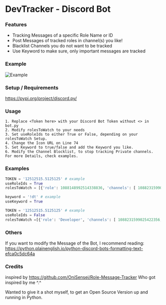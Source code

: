 # DevTracker - Discord Bot

### Features

- Tracking Messages of a specific Role Name or ID
- Post Messages of tracked roles in channel(s) you like!
- Blacklist Channels you do not want to be tracked
- Use Keyword to make sure, only important messages are tracked

### Example

![Example](https://i.imgur.com/f4KELUP_d.webp?maxwidth=760&fidelity=grand "Example Image of the Discord Bot")



### Setup / Requirements
https://pypi.org/project/discord.py/

### Usage
    1. Replace <Token here> with your Discord Bot Token without <> in bot.py
    2. Modify rolesToWatch to your needs
    3. Set useRoleIds to either True or False, depending on your rolesToWatch Setup.
    4. Change the Icon URL on Line 74
    5. Set Keyword to true/false and add the Keyword you like.
    6. Modify the Channel Blocklist, to stop tracking Private channels.
    For more Details, check examples.

### Examples

          
        
````python
TOKEN = '12512515.5125125' # example
useRoleIds = True
rolesToWatch = [{'role': 1088148992514338836, 'channels': [ 1088231599025422356, 1088231613298647101], 'blacklistedChannels':[]}]

keyword = '!dt' # example
useKeyword = True

TOKEN = '12512515.5125125' # example
useRoleIds = False
rolesToWatch =[{'role': 'Developer', 'channels': [ 1088231599025422356, 1088231613298647101]},{'role': 'TestRole', 'channels': [ 1088231599025422356], 'blacklistedChannels':[]}]
````

### Others
If you want to modify the Message of the Bot, I recommend reading:
https://python.plainenglish.io/python-discord-bots-formatting-text-efca0c5dc64a


### Credits
inspired by https://github.com/OniSensei/Role-Message-Tracker
Who got inspired by me ^.^

Wanted to give it a shot myself, to get an Open Source Version up and running in Python.
